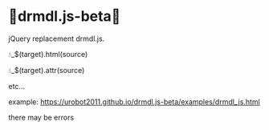# 🌟drmdl.js-beta🌟
   
jQuery replacement drmdl.js.
   
💧_$(target).html(source)
   
💧_$(target).attr(source)
   
etc...
   
example: https://urobot2011.github.io/drmdl.js-beta/examples/drmdl_js.html
    
there may be errors
